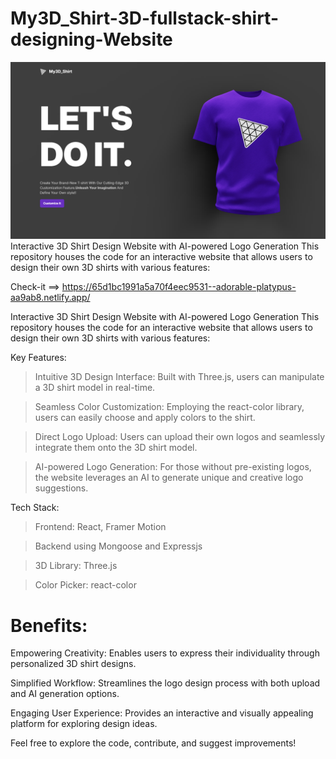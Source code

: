 # My3D_Shirt-3D-fullstack-shirt-designing-Website
![Project Screenshot](project.png)
Interactive 3D Shirt Design Website with AI-powered Logo Generation This repository houses the code for an interactive website that allows users to design their own 3D shirts with various features:

Check-it ==> https://65d1bc1991a5a70f4eec9531--adorable-platypus-aa9ab8.netlify.app/

Interactive 3D Shirt Design Website with AI-powered Logo Generation
This repository houses the code for an interactive website that allows users to design their own 3D shirts with various features:

Key Features:

> Intuitive 3D Design Interface: Built with Three.js, users can manipulate a 3D shirt model in real-time.

> Seamless Color Customization: Employing the react-color library, users can easily choose and apply colors to the shirt.

> Direct Logo Upload: Users can upload their own logos and seamlessly integrate them onto the 3D shirt model.

> AI-powered Logo Generation: For those without pre-existing logos, the website leverages an AI to generate unique and creative logo suggestions.

Tech Stack:

> Frontend: React, Framer Motion

> Backend using Mongoose and Expressjs

> 3D Library: Three.js

> Color Picker: react-color

# Benefits:

Empowering Creativity: Enables users to express their individuality through personalized 3D shirt designs.

Simplified Workflow: Streamlines the logo design process with both upload and AI generation options.

Engaging User Experience: Provides an interactive and visually appealing platform for exploring design ideas.

Feel free to explore the code, contribute, and suggest improvements!

